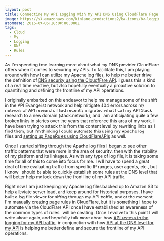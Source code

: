 ```yaml
---
layout: post
title: Connecting My API Logging With My API DNS Using CloudFlare Page Rules API
image: https://s3.amazonaws.com/kinlane-productions2/bw-icons/bw-logging-dns.png
atomdate: 2016-09-06T18:00:00.000Z
tags:
  - Cloud
  - My
  - Logging
  - DNS
  - Rules
---
```

As I'm spending time learning more about what my DNS provider CloudFlare offers when it comes to securing my APIs. To facilitate this, I am playing around with how I can utilize my Apache log files, to help me better drive the definition of [DNS security using the CloudfFare API](https://api.cloudflare.com/#page-rules-for-a-zone-create-a-page-rule). I guess this is kind of a real time reactive, but also hopefully eventually a proactive solution to quantifying and defining the frontline of my API operations.

I originally embarked on this endeavor to help me manage some of the shift in the API Evangelist network and help mitigate 404 errors across my network of API research. I had recently migrated what I call my API Stack research to a new domain (stack.network), and I am anticipating quite a few broken links in stories over the years that reference this area of my work. I have been trying to attack this from the content level by rewriting links as I find them, but I'm thinking I could automate this using my Apache log files and [setting up PageRules using CloudFlareAPIs](https://api.cloudflare.com/#page-rules-for-a-zone-create-a-page-rule) as well.

Once I started sifting through the Apache log files I began to see other traffic patterns that were more in the area of security, then with the stability of my platform and its linkages. As with any type of log file, it is taking some time for all of this to come into focus for me. I will have to spend a great deal of time evaluating traffic from specific IP ranges, user agents, etc., but I know I should be able to quickly establish some rules at the DNS level that will better help me lock down the front line of my API traffic.

Right now I am just keeping my Apache log files backed up to Amazon S3 to help alleviate server load, and keep around for historical purposes. I have built a log file viewer for sifting through my API traffic, and at the moment I'm manually creating page rules in CloudFlare, but it is something I hope to automate via the CloudFlare API once I have established an awareness of the common types of rules I will be creating. Once I evolve to this point I will write about again, and hopefully talk more about how [API access to the logging for my API traffic](http://logging.apievangelist.com), in conjunction with how [API at the DNS level for my API](http://dns.apievangelist.com) is helping me better define and secure the frontline of my API operations.